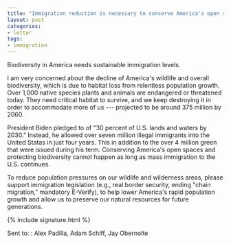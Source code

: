 ```yaml
---
title: "Immigration reduction is necessary to conserve America's open spaces"
layout: post
categories:
- letter
tags:
- immigration
---
```


Biodiversity in America needs sustainable immigration levels.

I am very concerned about the decline of America's wildlife and overall biodiversity, which is due to habitat loss from relentless population growth. Over 1,000 native species plants and animals are endangered or threatened today. They need critical habitat to survive, and we keep destroying it in order to accommodate more of us --- projected to be around 375 million by 2060.

President Biden pledged to of "30 percent of U.S. lands and waters by 2030." Instead, he allowed over seven million illegal immigrants into the United Statas in just four years. This in addition to the over 4 million green that were issued during his term. Conserving America's open spaces and protecting biodiversity cannot happen as long as mass immigration to the U.S. continues.  

To reduce population pressures on our wildlife and wilderness areas, please support immigration legislation (e.g., real border security, ending "chain migration," mandatory E-Verify), to help lower America's rapid population growth and allow us to preserve our natural resources for future generations.

{% include signature.html %}

Sent to:
: Alex Padilla, Adam Schiff, Jay Obernolte

